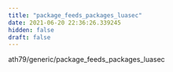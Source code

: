 ```yaml
---
title: "package_feeds_packages_luasec"
date: 2021-06-20 22:36:26.339245
hidden: false
draft: false
---
```


ath79/generic/package_feeds_packages_luasec

